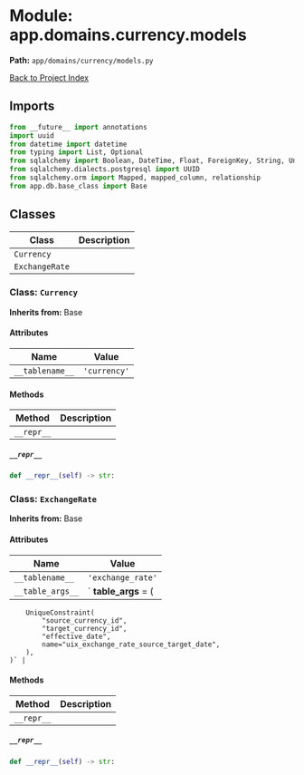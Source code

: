 # Module: app.domains.currency.models

**Path:** `app/domains/currency/models.py`

[Back to Project Index](../../../../index.md)

## Imports
```python
from __future__ import annotations
import uuid
from datetime import datetime
from typing import List, Optional
from sqlalchemy import Boolean, DateTime, Float, ForeignKey, String, UniqueConstraint, func
from sqlalchemy.dialects.postgresql import UUID
from sqlalchemy.orm import Mapped, mapped_column, relationship
from app.db.base_class import Base
```

## Classes

| Class | Description |
| --- | --- |
| `Currency` |  |
| `ExchangeRate` |  |

### Class: `Currency`
**Inherits from:** Base

#### Attributes

| Name | Value |
| --- | --- |
| `__tablename__` | `'currency'` |

#### Methods

| Method | Description |
| --- | --- |
| `__repr__` |  |

##### `__repr__`
```python
def __repr__(self) -> str:
```

### Class: `ExchangeRate`
**Inherits from:** Base

#### Attributes

| Name | Value |
| --- | --- |
| `__tablename__` | `'exchange_rate'` |
| `__table_args__` | `    __table_args__ = (
        UniqueConstraint(
            "source_currency_id",
            "target_currency_id",
            "effective_date",
            name="uix_exchange_rate_source_target_date",
        ),
    )` |

#### Methods

| Method | Description |
| --- | --- |
| `__repr__` |  |

##### `__repr__`
```python
def __repr__(self) -> str:
```
